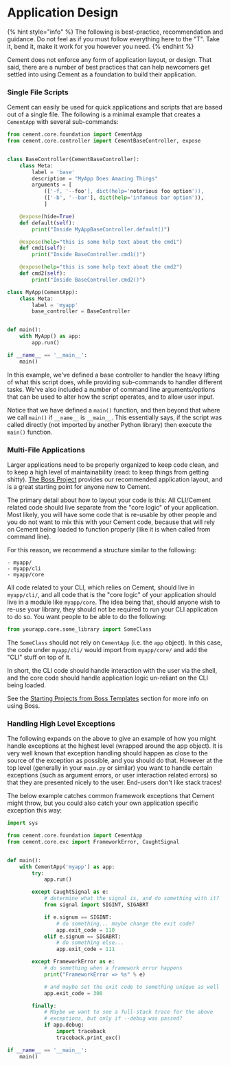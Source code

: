 # Application Design

{% hint style="info" %}
The following is best-practice, recommendation and guidance. Do not feel as if you must follow everything here to the "T". Take it, bend it, make it work for you however you need.
{% endhint %}

Cement does not enforce any form of application layout, or design. That said, there are a number of best practices that can help newcomers get settled into using Cement as a foundation to build their application.

### Single File Scripts

Cement can easily be used for quick applications and scripts that are based out of a single file. The following is a minimal example that creates a `CementApp` with several sub-commands:

```python
from cement.core.foundation import CementApp
from cement.core.controller import CementBaseController, expose


class BaseController(CementBaseController):
    class Meta:
        label = 'base'
        description = "MyApp Does Amazing Things"
        arguments = [
            (['-f, '--foo'], dict(help='notorious foo option')),
            (['-b', '--bar'], dict(help='infamous bar option')),
            ]

    @expose(hide=True)
    def default(self):
        print("Inside MyAppBaseController.default()")

    @expose(help="this is some help text about the cmd1")
    def cmd1(self):
        print("Inside BaseController.cmd1()")

    @expose(help="this is some help text about the cmd2")
    def cmd2(self):
        print("Inside BaseController.cmd2()")

class MyApp(CementApp):
    class Meta:
        label = 'myapp'
        base_controller = BaseController


def main():
    with MyApp() as app:
        app.run()

if __name__ == '__main__':
    main()
```

In this example, we've defined a base controller to handler the heavy lifting of what this script does, while providing sub-commands to handler different tasks. We've also included a number of command line arguments/options that can be used to alter how the script operates, and to allow user input.

Notice that we have defined a `main()` function, and then beyond that where we call `main()` if `__name__` is `__main__`. This essentially says, if the script was called directly \(not imported by another Python library\) then execute the `main()` function.

### Multi-File Applications

Larger applications need to be properly organized to keep code clean, and to keep a high level of maintainability \(read: to keep things from getting shitty\). [The Boss Project](https://boss.readthedocs.io) provides our recommended application layout, and is a great starting point for anyone new to Cement.

The primary detail about how to layout your code is this: All CLI/Cement related code should live separate from the "core logic" of your application. Most likely, you will have some code that is re-usable by other people and you do not want to mix this with your Cement code, because that will rely on Cement being loaded to function properly \(like it is when called from command line\).

For this reason, we recommend a structure similar to the following:

```text
- myapp/
- myapp/cli
- myapp/core
```

All code related to your CLI, which relies on Cement, should live in `myapp/cli/`, and all code that is the "core logic" of your application should live in a module like `myapp/core`. The idea being that, should anyone wish to re-use your library, they should not be required to run your CLI application to do so. You want people to be able to do the following:

```python
from yourapp.core.some_library import SomeClass
```

The `SomeClass` should not rely on `CementApp` \(i.e. the `app` object\). In this case, the code under `myapp/cli/` would import from `myapp/core/` and add the "CLI" stuff on top of it.

In short, the CLI code should handle interaction with the user via the shell, and the core code should handle application logic un-reliant on the CLI being loaded.

See the [Starting Projects from Boss Templates](/%7B%7B%20version%20%7D%7D/dev/boss_templates.html) section for more info on using Boss.

### Handling High Level Exceptions

The following expands on the above to give an example of how you might handle exceptions at the highest level \(wrapped around the app object\). It is very well known that exception handling should happen as close to the source of the exception as possible, and you should do that. However at the top level \(generally in your `main.py` or similar\) you want to handle certain exceptions \(such as argument errors, or user interaction related errors\) so that they are presented nicely to the user. End-users don't like stack traces!

The below example catches common framework exceptions that Cement might throw, but you could also catch your own application specific exception this way:

```python
import sys

from cement.core.foundation import CementApp
from cement.core.exc import FrameworkError, CaughtSignal


def main():
    with CementApp('myapp') as app:
        try:
            app.run()

        except CaughtSignal as e:
            # determine what the signal is, and do something with it?
            from signal import SIGINT, SIGABRT

            if e.signum == SIGINT:
                # do something... maybe change the exit code?
                app.exit_code = 110
            elif e.signum == SIGABRT:
                # do something else...
                app.exit_code = 111

        except FrameworkError as e:
            # do something when a framework error happens
            print("FrameworkError => %s" % e)

            # and maybe set the exit code to something unique as well
            app.exit_code = 300

        finally:
            # Maybe we want to see a full-stack trace for the above
            # exceptions, but only if --debug was passed?
            if app.debug:
                import traceback
                traceback.print_exc()

if __name__ == '__main__':
    main()
```

